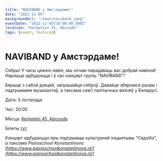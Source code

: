 ```yaml
---
title: "NAVIBAND у Амстэрдаме!"
date: "2022-11-05"
backgroundUrl: "/news/naviband.jpeg"
eventDate: "2022-11-05T19:00:00.000Z"
location: "Kerkplein 45, Abcoude"
tags: [event, featured]
---
```


# NAVIBAND у Амстэрдаме!

Сябры! У часы цяжкіх навін, мы хочам парадаваць вас добрай навіной! Нарэшце адбудзецца і ў нас канцэрт групы "NAVIBAND"!

Бярыце з сабой дзяцей, запрашайце сяброў. Давайце збяромся разам і падтрымаем музыкантаў, а таксама сем’і палітычных вязняў у Беларусі. 

Дата: 5 лістапада

Час: 20:00

Месца: [Kerkplein 45, Abcoude](https://goo.gl/maps/XY1dMkYuyXv5ecGd7)

Білеты [тут](https://shop.ikbenaanwezig.nl/tickets/event/naviband)

_Канцэрт адбудзецца пры падтрымцы культурнай ініцыятывы “Сядзіба”, а таксама Pianoschool Konstantinova [https://www.pianoschoolkonstantinova.nl/](https://www.pianoschoolkonstantinova.nl/)_